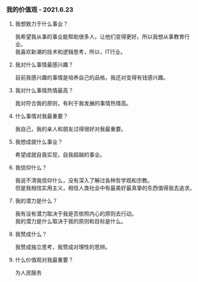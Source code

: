 ### 我的价值观 - 2021.6.23
1. 我想致力于什么事业？  

	我希望我从事的事业能帮助很多人，让他们变得更好。所以我想从事教育行业。  
	我喜欢新潮的技术和逻辑思考，所以，IT行业。  

2. 我对什么事情最感兴趣？

	目前我感兴趣的事情是培养自己的品格，我还对变得有钱感兴趣。

3. 我对什么事情热情最高？  

	我对符合我的原则，有利于我发展的事情热情高。

4. 什么事情对我最重要？  

	我自己，我的亲人和朋友过得很好对我最重要。

5. 我想成就什么事业？ 

	希望成就自我实现，自我超越的事业。

6. 我信仰什么？  

	我说不清我信仰什么，没有深入了解过各种哲学观和宗教。  
	但是我相信实用主义，相信人类社会中有最美好最真挚的东西值得我去追求。  

7. 我的潜力是什么？
	
	我有没有潜力取决于我是否依照内心的原则去行动。  
	我的潜力是什么取决于我的原则和目标是什么。  

8. 我赞成什么？

	我赞成独立思考，我赞成对理性的思辨。

9. 什么价值观对我最重要？
	
	为人民服务